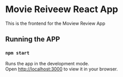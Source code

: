 # Movie Reiveew React App

This is the frontend for the Moview Review App


## Running the APP

### `npm start`

Runs the app in the development mode.\
Open [http://localhost:3000](http://localhost:3000) to view it in your browser.


